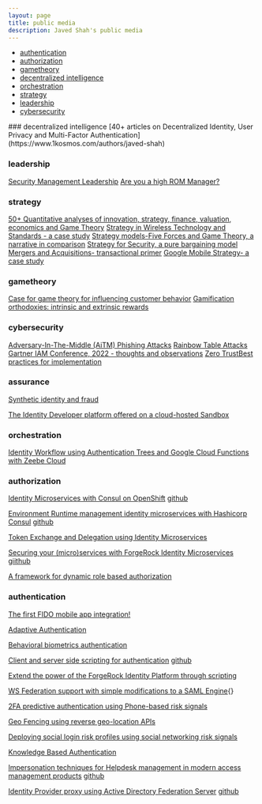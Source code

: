 ```yaml
---
layout: page
title: public media
description: Javed Shah's public media
---
```

<div class="navbar">
    <div class="navbar-inner">
        <ul class="nav">
            <li><a href="#authentication">authentication</a></li>
            <li><a href="#authorization">authorization</a></li>
            <li><a href="#gametheory">gametheory</a></li>
            <li><a href="#decentralized">decentralized intelligence</a></li>
            <li><a href="#orchestration">orchestration</a></li>
            <li><a href="#strategy">strategy</a></li>
            <li><a href="#leadership">leadership</a></li>
            <li><a href="#cybersecurity">cybersecurity</a></li>
        </ul>
    </div>
</div>
### <a name="decentralized"></a>decentralized intelligence
[40+ articles on Decentralized Identity, User Privacy and Multi-Factor Authentication](https://www.1kosmos.com/authors/javed-shah)

### <a name="leadership"></a>leadership
[Security Management Leadership](https://theberkeleymba.org/2013/09/15/executive-leadership-for-security-management-guidelines-for-success/)
[Are you a high ROM Manager?](https://theberkeleymba.org/2013/03/15/are-you-a-high-rom-manager-talking-managerial-energy-here-i/)

### <a name="strategy"></a>strategy
[50+ Quantitative analyses of innovation, strategy, finance, valuation, economics and Game Theory](https://theberkeleymba.org)
[Strategy in Wireless Technology and Standards - a case study](https://theberkeleymba.org/2014/01/16/strategy-in-wireless-technology-and-standards/)
[Strategy models-Five Forces and Game Theory, a narrative in comparison](https://theberkeleymba.org/strategy-models-five-forces-and-game-thoery-a-narrative-in-comparison)
[Strategy for Security, a pure bargaining model](https://theberkeleymba.org/2013/05/25/strategy-for-security-a-pure-bargaining-model)
[Mergers and Acquisitions- transactional primer](https://theberkeleymba.org/2013/05/22/analysis-of-precedent-transactions-for-ma/)
[Google Mobile Strategy- a case study](https://theberkeleymba.org/2014/01/18/googles-mobile-strategy/)

### <a name="gametheory"></a>gametheory
[Case for game theory for influencing customer behavior](https://theberkeleymba.org/2013/09/01/gamification-1/)
[Gamification orthodoxies: intrinsic and extrinsic rewards](https://theberkeleymba.org/2013/10/01/gamification-orthodoxies/)

### <a name="cybersecurity"></a>cybersecurity
[Adversary-In-The-Middle (AiTM) Phishing Attacks](https://securityboulevard.com/2023/02/what-is-an-adversary-in-the-middle-aitm-phishing-attack/)
[Rainbow Table Attacks](https://www.linkedin.com/pulse/rainbow-table-attacks-javed-shah)
[Gartner IAM Conference, 2022 - thoughts and observations](https://www.linkedin.com/pulse/gartner-iam-thoughts-observations-javed-shah)
[Zero TrustBest practices for implementation](https://www.linkedin.com/pulse/zero-trust-best-practices-implementation-javed-shah-mba-pmp)

### <a name="assurance"></a>assurance
[Synthetic identity and fraud](https://www.linkedin.com/pulse/synthetic-identity-fraud-javed-shah)

[The Identity Developer platform offered on a cloud-hosted Sandbox](https://www.1kosmos.com/authentication/1kosmos-developer-experience/)

### <a name="orchestration"></a>orchestration
[Identity Workflow using Authentication Trees and Google Cloud Functions with Zeebe Cloud](https://community.forgerock.com/t/identity-workflow-with-am-using-zeebe-and-cloud-functions/354)

### <a name="authorization"></a>authorization
[Identity Microservices with Consul on OpenShift](https://community.forgerock.com/t/forgerock-identity-microservices-with-consul-on-openshift)
[github](https://github.com/javedmshah/token-exchange-microservice)

[Environment Runtime management identity microservices with Hashicorp Consul](https://community.forgerock.com/runtime-configuration-for-identity-microservices-using-consul)
[github](https://github.com/javedmshah/env-vars-consul-microservices)

[Token Exchange and Delegation using Identity Microservices](https://community.forgerock.com/t/token-exchange-and-delegation-using-identity-microservices)

[Securing your (micro)services with ForgeRock Identity Microservices](https://community.forgerock.com/t/securing-your-micro-services-with-forgerock-identity-microservices)
[giithub](https://github.com/javedmshah/oauth-token-microservices)

[A framework for dynamic role based authorization](https://forgerock.org/2016/05/framework-dynamic-roles-assignments-openidm)

### <a name="authentication"></a>authentication
[The first FIDO mobile app integration!](https://www.slideshare.net/ForgeRock/technical-overview-of-fido-solution)

[Adaptive Authentication](https://www.linkedin.com/pulse/adaptive-authentication-javed-shah)

[Behavioral biometrics authentication](https://www.linkedin.com/pulse/behavioral-biometrics-authentication-javed-shah-mba-pmp)

[Client and server side scripting for authentication](https://wikis.forgerock.org/confluence/display/openam/Scripting+in+OpenAM+13)
[github](https://github.com/javedmshah/PolicyEvalScriptedAuthn)

[Extend the power of the ForgeRock Identity Platform through scripting](https://www.slideshare.net/ForgeRock/webinar-extend-the-power-of-the-forgerock-identity-platform-through-scripting)

[WS Federation support with simple modifications to a SAML Engine](https://wikis.forgerock.org/confluence/display/openam/WS-Federation+Custom+SP+Attribute+Mapper){}

[2FA predictive authentication using Phone-based risk signals](https://wikis.forgerock.org/confluence/display/openam/2FA+using+TeleSign+PhoneID+Score+API)

[Geo Fencing using reverse geo-location APIs](https://wikis.forgerock.org/confluence/display/openam/Geo+Fencing+ReverseGeocode+API)

[Deploying social login risk profiles using social networking risk signals](https://wikis.forgerock.org/confluence/pages/viewpage.action?pageId=30113981)

[Knowledge Based Authentication](https://wikis.forgerock.org/confluence/display/openam/Implementing+Knowledge+Based+Authentication)

[Impersonation techniques for Helpdesk management in modern access management products](https://forgerock.org/2016/02/impersonation-authentication-module-for-openam)
[github](https://github.com/javedmshah/impersonation-policy)

[Identity Provider proxy using Active Directory Federation Server](https://wikis.forgerock.org/confluence/display/openam/IDP+Proxy+with+ADFS)
[github](https://github.com/javedmshah/ADFS2SPAdapter)
